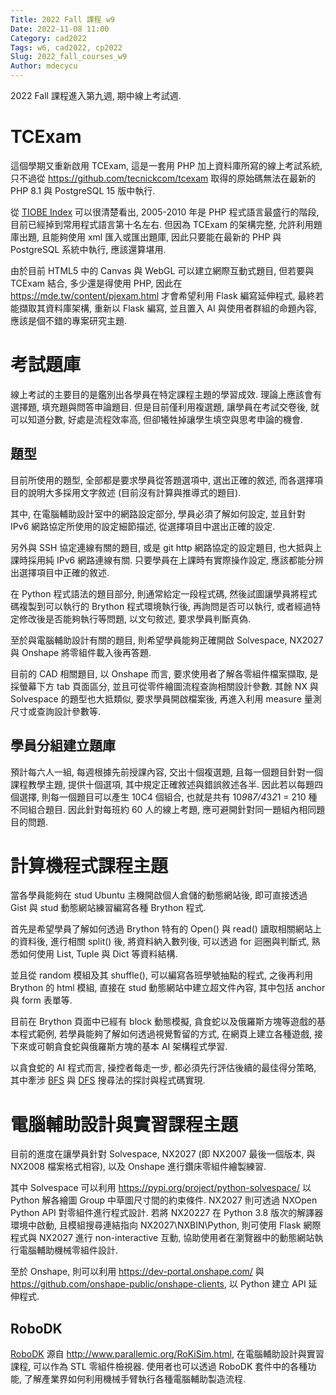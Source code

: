 ```yaml
---
Title: 2022 Fall 課程 w9
Date: 2022-11-08 11:00
Category: cad2022
Tags: w6, cad2022, cp2022
Slug: 2022_fall_courses_w9
Author: mdecycu
---
```


2022 Fall 課程進入第九週, 期中線上考試週.

<!-- PELICAN_END_SUMMARY -->

TCExam
====

這個學期又重新啟用 TCExam, 這是一套用 PHP 加上資料庫所寫的線上考試系統, 只不過從 <https://github.com/tecnickcom/tcexam> 取得的原始碼無法在最新的 PHP 8.1 與 PostgreSQL 15 版中執行.

從 [TIOBE Index] 可以很清楚看出, 2005-2010 年是 PHP 程式語言最盛行的階段, 目前已經掉到常用程式語言第十名左右. 但因為 TCExam 的架構完整, 允許利用題庫出題, 且能夠使用 xml 匯入或匯出題庫, 因此只要能在最新的 PHP 與 PostgreSQL 系統中執行, 應該還算堪用.

由於目前 HTML5 中的 Canvas 與 WebGL 可以建立網際互動式題目, 但若要與 TCExam 結合, 多少還是得使用 PHP, 因此在 <https://mde.tw/content/pjexam.html> 才會希望利用 Flask 編寫延伸程式, 最終若能擷取其資料庫架構, 重新以 Flask 編寫, 並且置入 AI 與使用者群組的命題內容, 應該是個不錯的專案研究主題.

[TIOBE Index]: https://www.tiobe.com/tiobe-index/php/

考試題庫
====

線上考試的主要目的是鑑別出各學員在特定課程主題的學習成效. 理論上應該會有選擇題, 填充題與問答申論題目. 但是目前僅利用複選題, 讓學員在考試交卷後, 就可以知道分數, 好處是流程效率高, 但卻犧牲掉讓學生填空與思考申論的機會.

題型
----

目前所使用的題型, 全部都是要求學員從答題選項中, 選出正確的敘述, 而各選擇項目的說明大多採用文字敘述 (目前沒有計算與推導式的題目).

其中, 在電腦輔助設計室中的網路設定部分, 學員必須了解如何設定, 並且針對 IPv6 網路協定所使用的設定細節描述, 從選擇項目中選出正確的設定.

另外與 SSH 協定連線有關的題目, 或是 git http 網路協定的設定題目, 也大抵與上課時採用純 IPv6 網路連線有關. 只要學員在上課時有實際操作設定, 應該都能分辨出選擇項目中正確的敘述.

在 Python 程式語法的題目部分, 則通常給定一段程式碼, 然後試圖讓學員將程式碼複製到可以執行的 Brython 程式環境執行後, 再詢問是否可以執行, 或者經過特定修改後是否能夠執行等問題, 以文句敘述, 要求學員判斷真偽.

至於與電腦輔助設計有關的題目, 則希望學員能夠正確開啟 Solvespace, NX2027 與 Onshape 將零組件載入後再答題.

目前的 CAD 相關題目, 以 Onshape 而言, 要求使用者了解各零組件檔案擷取, 是採螢幕下方 tab 頁面區分, 並且可從零件繪圖流程查詢相關設計參數. 其餘 NX 與 Solvespace 的題型也大抵類似, 要求學員開啟檔案後, 再進入利用 measure 量測尺寸或查詢設計參數等.

學員分組建立題庫
----

預計每六人一組, 每週根據先前授課內容, 交出十個複選題, 且每一個題目針對一個課程教學主題, 提供十個選項, 其中規定正確敘述與錯誤敘述各半. 因此若以每題四個選擇, 則每一個題目可以產生 10C4 個組合, 也就是共有 10*9*8*7/4*3*2*1 = 210 種不同組合題目. 因此針對每班約 60 人的線上考題, 應可避開針對同一題組內相同題目的問題.

計算機程式課程主題
====

當各學員能夠在 stud Ubuntu 主機開啟個人倉儲的動態網站後, 即可直接透過 Gist 與 stud 動態網站練習編寫各種 Brython 程式.

首先是希望學員了解如何透過 Brython 特有的 Open() 與 read() 讀取相關網站上的資料後, 進行相關 split() 後, 將資料納入數列後, 可以透過 for 迴圈與判斷式, 熟悉如何使用 List, Tuple 與 Dict 等資料結構.

並且從 random 模組及其 shuffle(), 可以編寫各班學號抽點的程式, 之後再利用 Brython 的 html 模組, 直接在  stud 動態網站中建立超文件內容, 其中包括 anchor 與 form 表單等.

目前在 Brython 頁面中已經有 block 動態模擬, 貪食蛇以及俄羅斯方塊等遊戲的基本程式範例, 若學員能夠了解如何透過視覺暫留的方式, 在網頁上建立各種遊戲, 接下來或可朝貪食蛇與俄羅斯方塊的基本 AI 架構程式學習.

以貪食蛇的 AI 程式而言, 操控者每走一步, 都必須先行評估後續的最佳得分策略, 其中牽涉 [BFS] 與 [DFS] 搜尋法的探討與程式碼實現.

[BFS]: https://en.wikipedia.org/wiki/Breadth-first_search
[DFS]: https://en.wikipedia.org/wiki/Depth-first_search

電腦輔助設計與實習課程主題
====

目前的進度在讓學員針對 Solvespace, NX2027 (即 NX2007 最後一個版本, 與 NX2008 檔案格式相容), 以及 Onshape 進行鑽床零組件繪製練習.

其中 Solvespace 可以利用 <https://pypi.org/project/python-solvespace/> 以 Python 解各繪圖 Group 中草圖尺寸間的約束條件. NX2027 則可透過 NXOpen Python API 對零組件進行程式設計.  若將 NX20227 在 Python 3.8 版次的解譯器環境中啟動, 且模組搜尋連結指向 NX2027\NXBIN\Python, 則可使用 Flask 網際程式與 NX2027 進行 non-interactive 互動, 協助使用者在瀏覽器中的動態網站執行電腦輔助機械零組件設計.

至於 Onshape, 則可以利用 <https://dev-portal.onshape.com/> 與 <https://github.com/onshape-public/onshape-clients>, 以 Python 建立 API 延伸程式.

RoboDK
----

[RoboDK] 源自 <http://www.parallemic.org/RoKiSim.html>, 在電腦輔助設計與實習課程, 可以作為 STL 零組件檢視器. 使用者也可以透過 RoboDK 套件中的各種功能, 了解產業界如何利用機械手臂執行各種電腦輔助製造流程.

[RoboDK]: https://robodk.com/
